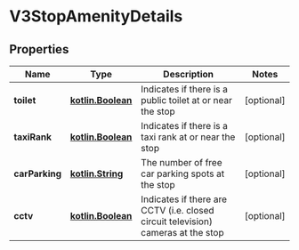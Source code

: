 # V3StopAmenityDetails

## Properties
Name | Type | Description | Notes
------------ | ------------- | ------------- | -------------
**toilet** | [**kotlin.Boolean**](.md) | Indicates if there is a public toilet at or near the stop |  [optional]
**taxiRank** | [**kotlin.Boolean**](.md) | Indicates if there is a taxi rank at or near the stop |  [optional]
**carParking** | [**kotlin.String**](.md) | The number of free car parking spots at the stop |  [optional]
**cctv** | [**kotlin.Boolean**](.md) | Indicates if there are CCTV (i.e. closed circuit television) cameras at the stop |  [optional]
